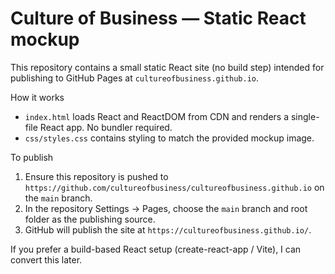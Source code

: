 # Culture of Business — Static React mockup

This repository contains a small static React site (no build step) intended for publishing to GitHub Pages at `cultureofbusiness.github.io`.

How it works
- `index.html` loads React and ReactDOM from CDN and renders a single-file React app. No bundler required.
- `css/styles.css` contains styling to match the provided mockup image.

To publish
1. Ensure this repository is pushed to `https://github.com/cultureofbusiness/cultureofbusiness.github.io` on the `main` branch.
2. In the repository Settings → Pages, choose the `main` branch and root folder as the publishing source.
3. GitHub will publish the site at `https://cultureofbusiness.github.io/`.

If you prefer a build-based React setup (create-react-app / Vite), I can convert this later.
